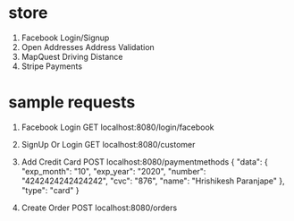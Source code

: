 # store
1. Facebook Login/Signup
2. Open Addresses Address Validation
3. MapQuest Driving Distance
4. Stripe Payments

# sample requests

1. Facebook Login
GET localhost:8080/login/facebook

2. SignUp Or Login
GET localhost:8080/customer

3. Add Credit Card
POST localhost:8080/paymentmethods
{
    "data": {
        "exp_month": "10", 
        "exp_year": "2020", 
        "number": "4242424242424242", 
        "cvc": "876", 
        "name": "Hrishikesh Paranjape"
    }, 
    "type": "card"
}

4. Create Order
POST localhost:8080/orders
